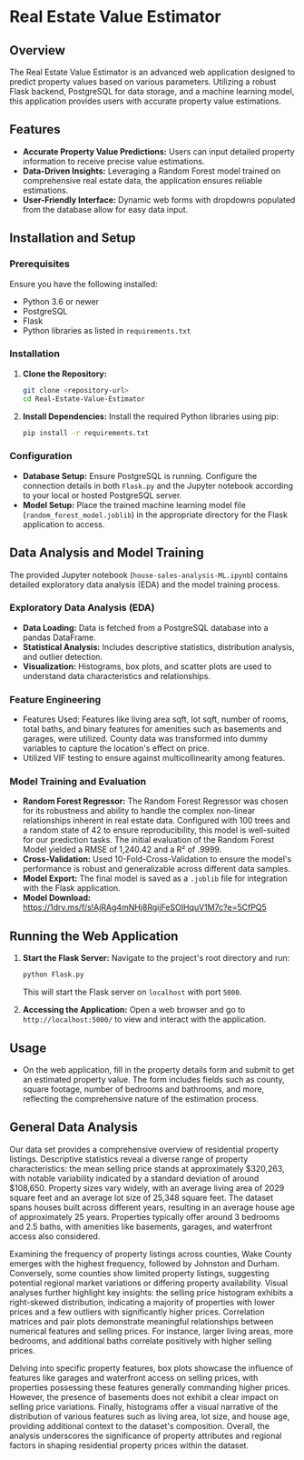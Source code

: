 # Real Estate Value Estimator

## Overview
The Real Estate Value Estimator is an advanced web application designed to predict property values based on various parameters. Utilizing a robust Flask backend, PostgreSQL for data storage, and a machine learning model, this application provides users with accurate property value estimations.

## Features
- **Accurate Property Value Predictions:** Users can input detailed property information to receive precise value estimations.
- **Data-Driven Insights:** Leveraging a Random Forest model trained on comprehensive real estate data, the application ensures reliable estimations.
- **User-Friendly Interface:** Dynamic web forms with dropdowns populated from the database allow for easy data input.

## Installation and Setup

### Prerequisites
Ensure you have the following installed:
- Python 3.6 or newer
- PostgreSQL
- Flask
- Python libraries as listed in `requirements.txt`

### Installation
1. **Clone the Repository:**
   ```bash
   git clone <repository-url>
   cd Real-Estate-Value-Estimator
   ```

2. **Install Dependencies:**
   Install the required Python libraries using pip:
   ```bash
   pip install -r requirements.txt
   ```

### Configuration
- **Database Setup:** Ensure PostgreSQL is running. Configure the connection details in both `Flask.py` and the Jupyter notebook according to your local or hosted PostgreSQL server.
- **Model Setup:** Place the trained machine learning model file (`random_forest_model.joblib`) in the appropriate directory for the Flask application to access.

## Data Analysis and Model Training
The provided Jupyter notebook (`house-sales-analysis-ML.ipynb`) contains detailed exploratory data analysis (EDA) and the model training process.

### Exploratory Data Analysis (EDA)
- **Data Loading:** Data is fetched from a PostgreSQL database into a pandas DataFrame.
- **Statistical Analysis:** Includes descriptive statistics, distribution analysis, and outlier detection.
- **Visualization:** Histograms, box plots, and scatter plots are used to understand data characteristics and relationships.

### Feature Engineering
- Features Used: Features like living area sqft, lot sqft, number of rooms, total baths, and binary features for amenities such as basements and garages, were utilized. County data was transformed into dummy variables to capture the location's effect on price.
- Utilized VIF testing to ensure against multicollinearity among features.

### Model Training and Evaluation
- **Random Forest Regressor:**  The Random Forest Regressor was chosen for its robustness and ability to handle the complex non-linear relationships inherent in real estate data. Configured with 100 trees and a random state of 42 to ensure reproducibility, this model is well-suited for our prediction tasks. The initial evaluation of the Random Forest Model yielded a RMSE of 1,240.42 and a R² of .9999.
- **Cross-Validation:** Used 10-Fold-Cross-Validation to ensure the model's performance is robust and generalizable across different data samples.
- **Model Export:** The final model is saved as a `.joblib` file for integration with the Flask application.
- **Model Download:** https://1drv.ms/f/s!AjRAg4mNHj8RgijFeSOIHquV1M7c?e=5CfPQ5

## Running the Web Application

1. **Start the Flask Server:**
   Navigate to the project's root directory and run:
   ```bash
   python Flask.py
   ```
   This will start the Flask server on `localhost` with port `5000`.

2. **Accessing the Application:**
   Open a web browser and go to `http://localhost:5000/` to view and interact with the application.

## Usage
- On the web application, fill in the property details form and submit to get an estimated property value. The form includes fields such as county, square footage, number of bedrooms and bathrooms, and more, reflecting the comprehensive nature of the estimation process.



## General Data Analysis
Our data set provides a comprehensive overview of residential property listings. Descriptive statistics reveal a diverse range of property characteristics: the mean selling price stands at approximately $320,263, with notable variability indicated by a standard deviation of around $108,650. Property sizes vary widely, with an average living area of 2029 square feet and an average lot size of 25,348 square feet. The dataset spans houses built across different years, resulting in an average house age of approximately 25 years. Properties typically offer around 3 bedrooms and 2.5 baths, with amenities like basements, garages, and waterfront access also considered.

Examining the frequency of property listings across counties, Wake County emerges with the highest frequency, followed by Johnston and Durham. Conversely, some counties show limited property listings, suggesting potential regional market variations or differing property availability. Visual analyses further highlight key insights: the selling price histogram exhibits a right-skewed distribution, indicating a majority of properties with lower prices and a few outliers with significantly higher prices. Correlation matrices and pair plots demonstrate meaningful relationships between numerical features and selling prices. For instance, larger living areas, more bedrooms, and additional baths correlate positively with higher selling prices.

Delving into specific property features, box plots showcase the influence of features like garages and waterfront access on selling prices, with properties possessing these features generally commanding higher prices. However, the presence of basements does not exhibit a clear impact on selling price variations. Finally, histograms offer a visual narrative of the distribution of various features such as living area, lot size, and house age, providing additional context to the dataset's composition. Overall, the analysis underscores the significance of property attributes and regional factors in shaping residential property prices within the dataset.
